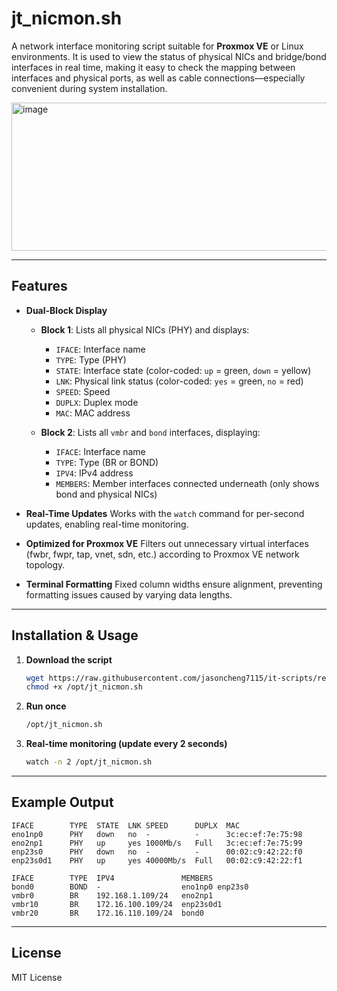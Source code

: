 # jt\_nicmon.sh

A network interface monitoring script suitable for **Proxmox VE** or Linux environments.
It is used to view the status of physical NICs and bridge/bond interfaces in real time, making it easy to check the mapping between interfaces and physical ports, as well as cable connections—especially convenient during system installation.

<img width="667" height="237" alt="image" src="https://github.com/user-attachments/assets/96254760-2046-4ae6-98f7-9d098a7de32e" />

---

## Features

* **Dual-Block Display**

  * **Block 1**: Lists all physical NICs (PHY) and displays:

    * `IFACE`: Interface name
    * `TYPE`: Type (PHY)
    * `STATE`: Interface state (color-coded: `up` = green, `down` = yellow)
    * `LNK`: Physical link status (color-coded: `yes` = green, `no` = red)
    * `SPEED`: Speed
    * `DUPLX`: Duplex mode
    * `MAC`: MAC address

  * **Block 2**: Lists all `vmbr` and `bond` interfaces, displaying:

    * `IFACE`: Interface name
    * `TYPE`: Type (BR or BOND)
    * `IPV4`: IPv4 address
    * `MEMBERS`: Member interfaces connected underneath (only shows bond and physical NICs)

* **Real-Time Updates**
  Works with the `watch` command for per-second updates, enabling real-time monitoring.

* **Optimized for Proxmox VE**
  Filters out unnecessary virtual interfaces (fwbr, fwpr, tap, vnet, sdn, etc.) according to Proxmox VE network topology.

* **Terminal Formatting**
  Fixed column widths ensure alignment, preventing formatting issues caused by varying data lengths.

---

## Installation & Usage

1. **Download the script**

   ```bash
   wget https://raw.githubusercontent.com/jasoncheng7115/it-scripts/refs/heads/master/jt_nicmon/jt_nicmon.sh -O /opt/jt_nicmon.sh
   chmod +x /opt/jt_nicmon.sh
   ```

2. **Run once**

   ```bash
   /opt/jt_nicmon.sh
   ```

3. **Real-time monitoring (update every 2 seconds)**

   ```bash
   watch -n 2 /opt/jt_nicmon.sh
   ```

---

## Example Output

```
IFACE        TYPE  STATE  LNK SPEED      DUPLX  MAC
eno1np0      PHY   down   no  -          -      3c:ec:ef:7e:75:98
eno2np1      PHY   up     yes 1000Mb/s   Full   3c:ec:ef:7e:75:99
enp23s0      PHY   down   no  -          -      00:02:c9:42:22:f0
enp23s0d1    PHY   up     yes 40000Mb/s  Full   00:02:c9:42:22:f1

IFACE        TYPE  IPV4               MEMBERS
bond0        BOND  -                  eno1np0 enp23s0
vmbr0        BR    192.168.1.109/24   eno2np1
vmbr10       BR    172.16.100.109/24  enp23s0d1
vmbr20       BR    172.16.110.109/24  bond0
```

---

## License

MIT License

